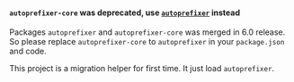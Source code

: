 #### `autoprefixer-core` was deprecated, use [`autoprefixer`](https://github.com/postcss/autoprefixer) instead

Packages `autoprefixer` and `autoprefixer-core` was merged in 6.0 release.
So please replace `autoprefixer-core` to `autoprefixer` in your `package.json`
and code.

This project is a migration helper for first time. It just load `autoprefixer`.
